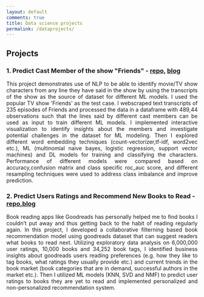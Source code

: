 ```yaml
---
layout: default
comments: true
title: Data science projects
permalink: /dataprojects/
---
```

## Projects
### 1. Predict Cast Member of the show "Friends" - [repo,](https://github.com/shamafarabi/Predicting-Cast-Member-of-the-TV-show-Friends-using-NLP) [blog](https://github.com/shamafarabi/Predicting-Cast-Member-of-the-TV-show-Friends-using-NLP/blob/master/Project%20Report.ipynb)
<p style='text-align: justify;'>
This project demonstrates use of NLP to be able to identify movie/TV show characters from any line they have said in the show by using the transcripts of the show as the source of dataset for different ML models. I used the popular TV show 'Friends' as the test case. I webscraped text transcripts of 235 episodes of Friends and processed the data in a dataframe with 489,44 observations such that the lines said by different cast members can be used as input to train different ML models. I implemented interactive visualization to identify insights about the members and investigate potential challenges in the dataset for ML modeling. Then I explored different word embedding techniques (count-vectorizer,tf-idf, word2vec etc.), ML (multinomial naive bayes, logistic regression, support vector machines) and DL models  for training and classifying the characters. Performance of different models were compared based on accuracy,confusion matrix and class specific roc_auc score, and different resampling techniques were used to address class imbalance and improve prediction.
</p>

### 2. Predict Users Ratings and Recommend New Books to Read - [repo,](Book_Recommendation_Engine)[blog](https://nbviewer.jupyter.org/github/shamafarabi/Capstone_1_Book_Recommendation/blob/master/Milestone%20Report/Milestone%20Report.ipynb)
<p style='text-align: justify;'>
Book reading apps like Goodreads has personally helped me to find books I couldn’t put away and thus getting back to the habit of reading regularly again. In this project, I developed a collaborative filterning based book recommendation model using goodreads dataset that can suggest readers what books to read next.  Utilizing exploratory data analysis on  6,000,000 user ratings, 10,000 books and 34,252 book tags, I identified business insights  about goodreads users reading preferences (e.g. how they like to tag books, what ratings they usually provide etc.) and current trends in the book market (book categories that are in demand, successful authors in the market etc.). Then I utilized ML models (KNN, SVD and NMF) to predict user ratings to books they are yet to read and implemented personalized and non-personalized recommendation system.
 </p>
